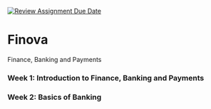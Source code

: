 [![Review Assignment Due Date](https://classroom.github.com/assets/deadline-readme-button-22041afd0340ce965d47ae6ef1cefeee28c7c493a6346c4f15d667ab976d596c.svg)](https://classroom.github.com/a/rXwDKN5U)
# Finova
Finance, Banking and Payments

### Week 1: Introduction to Finance, Banking and Payments
### Week 2: Basics of Banking

